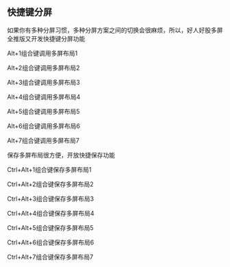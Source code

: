 ## 快捷键分屏
如果你有多种分屏习惯，多种分屏方案之间的切换会很麻烦，所以，好人好股多屏全推版又开发快捷键分屏功能

Alt+1组合键调用多屏布局1

Alt+2组合键调用多屏布局2

Alt+3组合键调用多屏布局3

Alt+4组合键调用多屏布局4

Alt+5组合键调用多屏布局5

Alt+6组合键调用多屏布局6

Alt+7组合键调用多屏布局7



保存多屏布局很方便，开放快捷保存功能

Ctrl+Alt+1组合键保存多屏布局1

Ctrl+Alt+2组合键保存多屏布局2

Ctrl+Alt+3组合键保存多屏布局3

Ctrl+Alt+4组合键保存多屏布局4

Ctrl+Alt+5组合键保存多屏布局5

Ctrl+Alt+6组合键保存多屏布局6

Ctrl+Alt+7组合键保存多屏布局7
